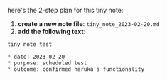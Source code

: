 here's the 2-step plan for this tiny note:

1. **create a new note file**: `tiny_note_2023-02-20.md`
2. **add the following text**:
```
tiny note test

* date: 2023-02-20
* purpose: scheduled test
* outcome: confirmed haruka's functionality
```
